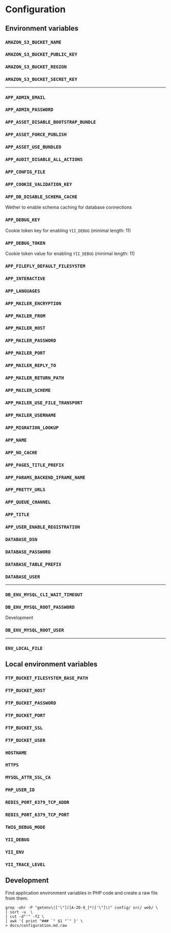 # Configuration

## Environment variables

### `AMAZON_S3_BUCKET_NAME`
### `AMAZON_S3_BUCKET_PUBLIC_KEY`
### `AMAZON_S3_BUCKET_REGION`
### `AMAZON_S3_BUCKET_SECRET_KEY`
---
### `APP_ADMIN_EMAIL`
### `APP_ADMIN_PASSWORD`
### `APP_ASSET_DISABLE_BOOTSTRAP_BUNDLE`
### `APP_ASSET_FORCE_PUBLISH`
### `APP_ASSET_USE_BUNDLED`
### `APP_AUDIT_DISABLE_ALL_ACTIONS`
### `APP_CONFIG_FILE`
### `APP_COOKIE_VALIDATION_KEY`
### `APP_DB_DISABLE_SCHEMA_CACHE`
Wether to enable schema caching for database connections
### `APP_DEBUG_KEY`
Cookie token key for enabling `YII_DEBUG` (minimal length: 11)
### `APP_DEBUG_TOKEN`
Cookie token value for enabling `YII_DEBUG` (minimal length: 11)
### `APP_FILEFLY_DEFAULT_FILESYSTEM`
### `APP_INTERACTIVE`
### `APP_LANGUAGES`
### `APP_MAILER_ENCRYPTION`
### `APP_MAILER_FROM`
### `APP_MAILER_HOST`
### `APP_MAILER_PASSWORD`
### `APP_MAILER_PORT`
### `APP_MAILER_REPLY_TO`
### `APP_MAILER_RETURN_PATH`
### `APP_MAILER_SCHEME`
### `APP_MAILER_USE_FILE_TRANSPORT`
### `APP_MAILER_USERNAME`
### `APP_MIGRATION_LOOKUP`
### `APP_NAME`
### `APP_NO_CACHE`
### `APP_PAGES_TITLE_PREFIX`
### `APP_PARAMS_BACKEND_IFRAME_NAME`
### `APP_PRETTY_URLS`
### `APP_QUEUE_CHANNEL`
### `APP_TITLE`
### `APP_USER_ENABLE_REGISTRATION`
### `DATABASE_DSN`
### `DATABASE_PASSWORD`
### `DATABASE_TABLE_PREFIX`
### `DATABASE_USER`
---
### `DB_ENV_MYSQL_CLI_WAIT_TIMEOUT`
### `DB_ENV_MYSQL_ROOT_PASSWORD`
Development
### `DB_ENV_MYSQL_ROOT_USER`
---
### `ENV_LOCAL_FILE`
Local environment variables
---
### `FTP_BUCKET_FILESYSTEM_BASE_PATH`
### `FTP_BUCKET_HOST`
### `FTP_BUCKET_PASSWORD`
### `FTP_BUCKET_PORT`
### `FTP_BUCKET_SSL`
### `FTP_BUCKET_USER`
### `HOSTNAME`
### `HTTPS`
### `MYSQL_ATTR_SSL_CA`
### `PHP_USER_ID`
### `REDIS_PORT_6379_TCP_ADDR`
### `REDIS_PORT_6379_TCP_PORT`
### `TWIG_DEBUG_MODE`
### `YII_DEBUG`
### `YII_ENV`
### `YII_TRACE_LEVEL`


## Development

Find application environment variables in PHP code and create a raw file from them.

```
grep -ohr -P "getenv\(['\"]([A-Z0-9_]*)['\"]\)" config/ src/ web/ \
| sort -u  \
| cut -d"'" -f2 \
| awk '{ print "### `" $1 "`" }' \
> docs/configuration.md.raw
```
